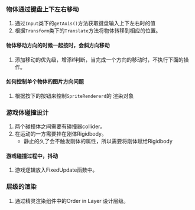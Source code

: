 ### 物体通过键盘上下左右移动

1. 通过`Input`类下的`getAxis()`方法获取键盘输入上下左右时的值
2. 根据`Transform`类下的`Translate`方法将物体转移到相应的位置。

#### 物体移动方向的时候一起按时，会斜方向移动

1. 添加移动的优先级，增添if判断，当完成一个方向的移动时，不执行下面的操作。

#### 如何控制单个物体的图片方向问题

1. 根据按下的按钮来控制`SpriteRendererd`的 渲染对象

### 游戏体碰撞设计

1. 两个碰撞体之间需要有碰撞器collider。
2. 在运动的一方需要挂在刚体Rigidbody。
   + 静止的久了会不触发刚体的属性，所以需要将刚体赋给Rigidbody

#### 游戏碰撞过程中，抖动

1. 游戏逻辑放入FixedUpdate函数中。

### 层级的渲染

1. 通过精灵渲染组件中的Order in Layer 设计层级。

